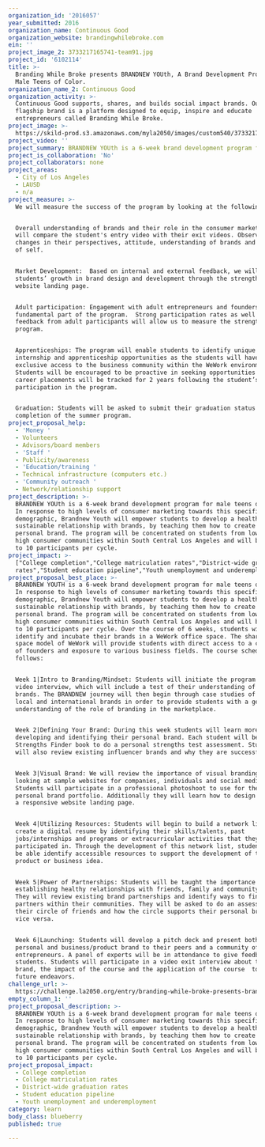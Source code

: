 ```yaml
---
organization_id: '2016057'
year_submitted: 2016
organization_name: Continuous Good
organization_website: brandingwhilebroke.com
ein: ''
project_image_2: 3733217165741-team91.jpg
project_id: '6102114'
title: >-
  Branding While Broke presents BRANDNEW YOUth, A Brand Development Program for
  Male Teens of Color.
organization_name_2: Continuous Good
organization_activity: >-
  Continuous Good supports, shares, and builds social impact brands. Our
  flagship brand is a platform designed to equip, inspire and educate
  entrepreneurs called Branding While Broke.
project_image: >-
  https://skild-prod.s3.amazonaws.com/myla2050/images/custom540/3733217165741-team91.jpg
project_video: ''
project_summary: BRANDNEW YOUth is a 6-week brand development program for male teens of color.
project_is_collaboration: 'No'
project_collaborators: none
project_areas:
  - City of Los Angeles
  - LAUSD
  - n/a
project_measure: >-
  We will measure the success of the program by looking at the following:


  Overall understanding of brands and their role in the consumer marketplace: We
  will compare the student's entry video with their exit videos. Observing any
  changes in their perspectives, attitude, understanding of brands and awareness
  of self.


  Market Development:  Based on internal and external feedback, we will evaluate
  students’ growth in brand design and development through the strength of their
  website landing page.  


  Adult participation: Engagement with adult entrepreneurs and founders is a
  fundamental part of the program.  Strong participation rates as well as
  feedback from adult participants will allow us to measure the strength of
  program. 


  Apprenticeships: The program will enable students to identify unique
  internship and apprenticeship opportunities as the students will have
  exclusive access to the business community within the WeWork environment. 
  Students will be encouraged to be proactive in seeking opportunities and
  career placements will be tracked for 2 years following the student’s
  participation in the program.       


  Graduation: Students will be asked to submit their graduation status post
  completion of the summer program.
project_proposal_help:
  - 'Money '
  - Volunteers
  - Advisors/board members
  - 'Staff '
  - Publicity/awareness
  - 'Education/training '
  - Technical infrastructure (computers etc.)
  - 'Community outreach '
  - Network/relationship support
project_description: >-
  BRANDNEW YOUth is a 6-week brand development program for male teens of color.
  In response to high levels of consumer marketing towards this specific
  demographic, Brandnew Youth will empower students to develop a healthy and
  sustainable relationship with brands, by teaching them how to create their own
  personal brand. The program will be concentrated on students from low income,
  high consumer communities within South Central Los Angeles and will be limited
  to 10 participants per cycle.
project_impact: >-
  ["College completion","College matriculation rates","District-wide graduation
  rates","Student education pipeline","Youth unemployment and underemployment"]
project_proposal_best_place: >-
  BRANDNEW YOUTH is a 6-week brand development program for male teens of color.
  In response to high levels of consumer marketing towards this specific
  demographic, Brandnew Youth will empower students to develop a healthy and
  sustainable relationship with brands, by teaching them how to create their own
  personal brand. The program will be concentrated on students from low income,
  high consumer communities within South Central Los Angeles and will be limited
  to 10 participants per cycle. Over the course of 6 weeks, students will
  identify and incubate their brands in a WeWork office space. The shared office
  space model of WeWork will provide students with direct access to a community
  of founders and exposure to various business fields. The course schedule is as
  follows: 


  Week 1|Intro to Branding/Mindset: Students will initiate the program with  a
  video interview, which will include a test of their understanding of consumer
  brands. The BRANDNEW journey will then begin through case studies of popular
  local and international brands in order to provide students with a general
  understanding of the role of branding in the marketplace. 


  Week 2|Defining Your Brand: During this week students will learn more about
  developing and identifying their personal brand. Each student will be given a
  Strengths Finder book to do a personal strengths test assessment. Students
  will also review existing influencer brands and why they are successful. 


  Week 3|Visual Brand: We will review the importance of visual branding by
  looking at sample websites for companies, individuals and social media pages.
  Students will participate in a professional photoshoot to use for their
  personal brand portfolio. Additionally they will learn how to design and build
  a responsive website landing page. 


  Week 4|Utilizing Resources: Students will begin to build a network list and
  create a digital resume by identifying their skills/talents, past
  jobs/internships and programs or extracurricular activities that they have
  participated in. Through the development of this network list, students will
  be able identify accessible resources to support the development of their
  product or business idea.


  Week 5|Power of Partnerships: Students will be taught the importance of
  establishing healthy relationships with friends, family and community members.
  They will review existing brand partnerships and identify ways to find
  partners within their communities. They will be asked to do an assessment of
  their circle of friends and how the circle supports their personal brand and
  vice versa. 


  Week 6|Launching: Students will develop a pitch deck and present both their
  personal and business/product brand to their peers and a community of
  entrepreneurs. A panel of experts will be in attendance to give feedback to
  students. Students will participate in a video exit interview about their
  brand, the impact of the course and the application of the course  to their
  future endeavors.
challenge_url: >-
  https://challenge.la2050.org/entry/branding-while-broke-presents-brandnew-youth-a-brand-development-program-for-male-teens-of-color
empty_column_1: ''
project_proposal_description: >-
  BRANDNEW YOUth is a 6-week brand development program for male teens of color.
  In response to high levels of consumer marketing towards this specific
  demographic, Brandnew Youth will empower students to develop a healthy and
  sustainable relationship with brands, by teaching them how to create their own
  personal brand. The program will be concentrated on students from low income,
  high consumer communities within South Central Los Angeles and will be limited
  to 10 participants per cycle.
project_proposal_impact:
  - College completion
  - College matriculation rates
  - District-wide graduation rates
  - Student education pipeline
  - Youth unemployment and underemployment
category: learn
body_class: blueberry
published: true

---
```

